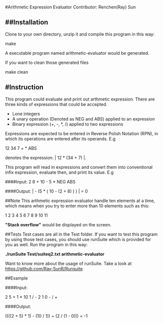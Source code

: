 #Arithmetic Expression Evaluator
Contributor: Renchen(Ray) Sun

##Installation
-------------------
Clone to your own directory, unzip it and compile this program in this way:

make

A executable program named arithmetic-evaluator would be generated. 

If you want to clean those generated files

make clean

#Instruction
------------------
This program could evaluate and print out  arthmetic expression. There are three kinds of expressions that could be accepted.

* Lone integers
* A unary operation (Denoted as NEG and ABS) applied to an expression
* Binary expression (+, -, *, /) applied to two expressions

Expressions are expected to be entered in Reverse Polish Notation (RPN), in which its operations are entered after its operands. 
E.g

12 34 7 + * ABS

denotes the expression: | 12 * (34 + 7) |.

This program will read in expressions and convert them into conventional infix expression, evaluate then, and print its value. 
E.g

####Input:
2 8 + 10 - 5 * NEG ABS

####Output:
| - (5 * ( 10 - (2 + 8) ) ) | = 0

##Note
This arthmetic expression evaluator handle ten elements at a time, which means when you try to enter more than 10 elements such as this:

1 2 3 4 5 6 7 8 9 10 11

**"Stack overflow"** would be displayed on the screen. 

##Tests
Test cases are all in the Test folder. If you want to test this program by using those test cases, you should use runSuite which is provided for you as well. Run the program in this way:

**./runSuite Test/suiteq2.txt arithmetic-evaluator**

Want to know more about the usage of runSuite. Take a look at https://github.com/Ray-SunR/Runsuite

##Example

####Input:

2 5 + 1 * 10 1 / - 2 1 0 - / +

####Output:

((((2 + 5) * 1) - (10 / 1)) + (2 / (1 - 0)))
= -1
